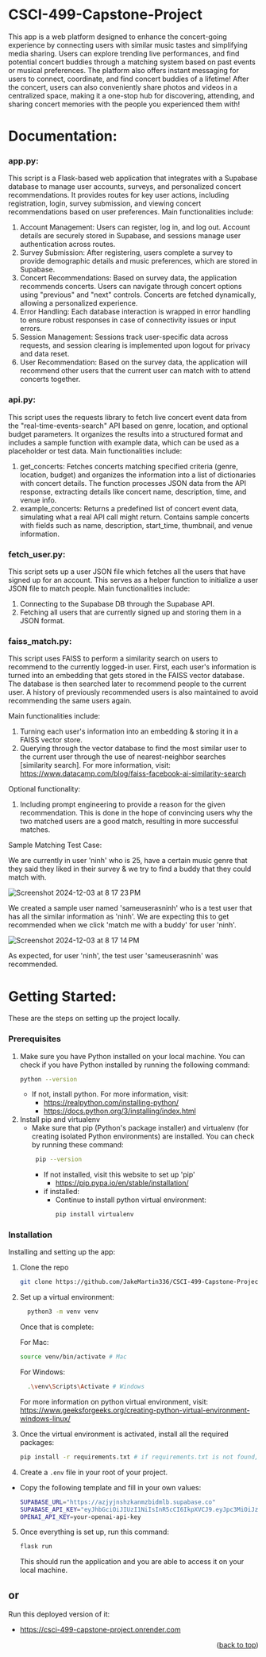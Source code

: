 # CSCI-499-Capstone-Project

This app is a web platform designed to enhance the concert-going experience by connecting users with similar music tastes and simplifying media sharing. Users can explore trending live performances, and find potential concert buddies through a matching system based on past events or musical preferences. The platform also offers instant messaging for users to connect, coordinate, and find concert buddies of a lifetime! After the concert, users can also conveniently share photos and videos in a centralized space, making it a one-stop hub for discovering, attending, and sharing concert memories with the people you experienced them with!

# Documentation:
### app.py:
This script is a Flask-based web application that integrates with a Supabase database to manage user accounts, surveys, and personalized concert recommendations. It provides routes for key user actions, including registration, login, survey submission, and viewing concert recommendations based on user preferences.
Main functionalities include:
  1. Account Management: Users can register, log in, and log out. Account details are securely stored in Supabase, and sessions manage user authentication across routes.
  2. Survey Submission: After registering, users complete a survey to provide demographic details and music preferences, which are stored in Supabase.
  3. Concert Recommendations: Based on survey data, the application recommends concerts. Users can navigate through concert options using "previous" and "next" controls. Concerts are fetched dynamically, allowing a personalized experience.
  4. Error Handling: Each database interaction is wrapped in error handling to ensure robust responses in case of connectivity issues or input errors.
  5. Session Management: Sessions track user-specific data across requests, and session clearing is implemented upon logout for privacy and data reset.
  6. User Recommendation: Based on the survey data, the application will recommend other users that the current user can match with to attend concerts together.

### api.py:
This script uses the requests library to fetch live concert event data from the "real-time-events-search" API based on genre, location, and optional budget parameters. It organizes the results into a structured format and includes a sample function with example data, which can be used as a placeholder or test data.
Main functionalities include:
  1. get_concerts: Fetches concerts matching specified criteria (genre, location, budget) and organizes the information into a list of dictionaries with concert details. The function processes JSON data from the API response, extracting details like concert name, description, time, and venue info.
  2. example_concerts: Returns a predefined list of concert event data, simulating what a real API call might return. Contains sample concerts with fields such as name, description, start_time, thumbnail, and venue information.

### fetch_user.py:
This script sets up a user JSON file which fetches all the users that have signed up for an account. This serves as a helper function to initialize a user JSON file to match people.
Main functionalities include:
  1. Connecting to the Supabase DB through the Supabase API.
  2. Fetching all users that are currently signed up and storing them in a JSON format.

### faiss_match.py:
This script uses FAISS to perform a similarity search on users to recommend to the currently logged-in user. First, each user's information is turned into an embedding that gets stored in the FAISS vector database. The database is then searched later to recommend people to the current user. A history of previously recommended users is also maintained to avoid recommending the same users again.

Main functionalities include:
  1. Turning each user's information into an embedding & storing it in a FAISS vector store.
  2. Querying through the vector database to find the most similar user to the current user through the use of nearest-neighbor searches [similarity search].
  For more information, visit: https://www.datacamp.com/blog/faiss-facebook-ai-similarity-search

Optional functionality:
  1. Including prompt engineering to provide a reason for the given recommendation. This is done in the hope of convincing users why the two matched users are a good match, resulting in more successful matches.

Sample Matching Test Case:

We are currently in user 'ninh' who is 25, have a certain music genre that they said they liked in their survey & we try to find a buddy that they could match with.

  ![Screenshot 2024-12-03 at 8 17 23 PM](https://github.com/user-attachments/assets/14b4c1b9-ed07-4b35-bedb-aa72cd8299cf)

We created a sample user named 'sameuserasninh' who is a test user that has all the similar information as 'ninh'. We are expecting this to get recommended when we click 'match me with a buddy' for user 'ninh'.

  ![Screenshot 2024-12-03 at 8 17 14 PM](https://github.com/user-attachments/assets/45ae06ce-cb1f-4a72-8fa9-216ef051ecc4)

As expected, for user 'ninh', the test user 'sameuserasninh' was recommended.


# Getting Started:
These are the steps on setting up the project locally.

### Prerequisites
  1. Make sure you have Python installed on your local machine. You can check if you have Python installed by running the following command:
      ```sh
      python --version
      ```
      - If not, install python. For more information, visit: 
        - https://realpython.com/installing-python/
        - https://docs.python.org/3/installing/index.html
  2. Install pip and virtualenv
      - Make sure that pip (Python's package installer) and virtualenv (for creating isolated Python environments) are installed. You can check by running these command:
        ```sh
         pip --version
        ```
        - If not installed, visit this website to set up 'pip'
          - https://pip.pypa.io/en/stable/installation/
        - if installed:
          - Continue to install python virtual environment:
            ```sh
            pip install virtualenv
            ```
### Installation

Installing and setting up the app:

1. Clone the repo
   ```sh
   git clone https://github.com/JakeMartin336/CSCI-499-Capstone-Project.git
   ```
2. Set up a virtual environment:
   ```sh
     python3 -m venv venv
   ```
   Once that is complete:

   For Mac:
   ```sh
   source venv/bin/activate # Mac
   ```
   For Windows:
   ```sh
     .\venv\Scripts\Activate # Windows
   ```
   For more information on python virtual environment, visit: https://www.geeksforgeeks.org/creating-python-virtual-environment-windows-linux/
4. Once the virtual environment is activated, install all the required packages:
   ```sh
   pip install -r requirements.txt # if requirements.txt is not found, make sure to include the specific path to requirements.txt
   ```
5. Create a  `.env` file in your root of your project.
  - Copy the following template and fill in your own values:
     ```bash
     SUPABASE_URL="https://azjyjnshzkanmzbidmlb.supabase.co"
     SUPABASE_API_KEY="eyJhbGciOiJIUzI1NiIsInR5cCI6IkpXVCJ9.eyJpc3MiOiJzdXBhYmFzZSIsInJlZiI6ImF6anlqbnNoemthbm16YmlkbWxiIiwicm9sZSI6ImFub24iLCJpYXQiOjE3MjkwOTU1MzQsImV4cCI6MjA0NDY3MTUzNH0.nTzxoslmmR1A-dsomD9EP-sUeAlA0Zk-ViMsM9exN-A"
     OPENAI_API_KEY=your-openai-api-key
     ```
5. Once everything is set up, run this command:
   ```sh
   flask run
   ```
   This should run the application and you are able to access it on your local machine.
## or
 Run this deployed version of it:
  - https://csci-499-capstone-project.onrender.com
<p align="right">(<a href="#readme-top">back to top</a>)</p>

